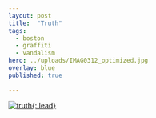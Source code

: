 ```yaml
---
layout: post
title:  "Truth"
tags:
  - boston
  - graffiti
  - vandalism
hero: ../uploads/IMAG0312_optimized.jpg
overlay: blue
published: true

---
```


[![truth](../uploads/IMAG0312_optimized.jpg){:.lead}](../uploads/IMAG0312.jpg)